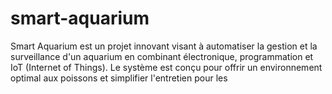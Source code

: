 # smart-aquarium
Smart Aquarium est un projet innovant visant à automatiser la gestion et la surveillance d'un aquarium en combinant électronique, programmation et IoT (Internet of Things). Le système est conçu pour offrir un environnement optimal aux poissons et simplifier l'entretien pour les
